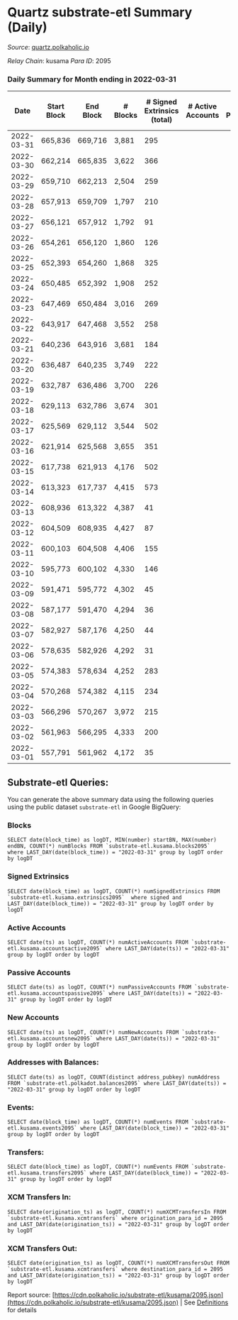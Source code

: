 # Quartz substrate-etl Summary (Daily)

_Source_: [quartz.polkaholic.io](https://quartz.polkaholic.io)

*Relay Chain*: kusama
*Para ID*: 2095



### Daily Summary for Month ending in 2022-03-31


| Date | Start Block | End Block | # Blocks | # Signed Extrinsics (total) | # Active Accounts | # Passive | # New | # Addresses with Balances | # Events | # Transfers | # XCM Transfers In | # XCM Transfers Out | Issues | 
| ---- | ----------- | --------- | -------- | --------------------------- | ----------------- | --------- | ----- | ------------------------- | -------- | ----------- | ------------------ | ------------------- | ------ |
| 2022-03-31 | 665,836 | 669,716 | 3,881 | 295 |  |  |  | 12,158 | 10,394 | 102 ($5,932.03) |   |   |  |
| 2022-03-30 | 662,214 | 665,835 | 3,622 | 366 |  |  |  | 12,120 | 10,436 | 167 ($18,255.98) | 1 ($0.21) | 1 ($0.05) |  |
| 2022-03-29 | 659,710 | 662,213 | 2,504 | 259 |  |  |  | 11,988 | 7,186 | 22 ($7,180.52) | 2 ($0.18) | 4 ($0.31) |  |
| 2022-03-28 | 657,913 | 659,709 | 1,797 | 210 |  |  |  | 11,964 | 5,369 | 62 ($3,149.84) |   |   |  |
| 2022-03-27 | 656,121 | 657,912 | 1,792 | 91 |  |  |  | 11,942 | 4,576 | 8 ($6,590.06) |   | 1 ($0.33) |  |
| 2022-03-26 | 654,261 | 656,120 | 1,860 | 126 |  |  |  | 11,935 | 4,936 | 10 ($3,144.83) | 1 ($485.66) | 1 ($485.66) |  |
| 2022-03-25 | 652,393 | 654,260 | 1,868 | 325 |  |  |  | 11,924 | 6,305 | 30 ($1,613.47) |   |   |  |
| 2022-03-24 | 650,485 | 652,392 | 1,908 | 252 |  |  |  | 11,906 | 5,753 | 36 ($1,504.42) |   | 5 ($435.57) |  |
| 2022-03-23 | 647,469 | 650,484 | 3,016 | 269 |  |  |  | 11,880 | 8,133 | 14 ($1,477.03) |   | 4 ($21.25) |  |
| 2022-03-22 | 643,917 | 647,468 | 3,552 | 258 |  |  |  | 11,869 | 9,448 | 26 ($361.30) |   | 4 ($17.83) |  |
| 2022-03-21 | 640,236 | 643,916 | 3,681 | 184 |  |  |  | 11,845 | 9,105 | 46 ($2,901.73) |   |   |  |
| 2022-03-20 | 636,487 | 640,235 | 3,749 | 222 |  |  |  | 11,839 | 9,600 | 2 ($26.99) |   |   |  |
| 2022-03-19 | 632,787 | 636,486 | 3,700 | 226 |  |  |  | 11,827 | 9,772 | 17 ($4,520.65) |   | 2 ($3.69) |  |
| 2022-03-18 | 629,113 | 632,786 | 3,674 | 301 |  |  |  | 11,790 | 10,017 | 24 ($28,128.96) |   | 1 ($27.69) |  |
| 2022-03-17 | 625,569 | 629,112 | 3,544 | 502 |  |  |  | 11,767 | 11,312 | 21 ($412.30) |   | 3 ($1,185.42) |  |
| 2022-03-16 | 621,914 | 625,568 | 3,655 | 351 |  |  |  | 11,715 | 10,431 | 15 ($590.28) |   | 1 ($1.88) |  |
| 2022-03-15 | 617,738 | 621,913 | 4,176 | 502 |  |  |  | 11,674 | 12,930 | 46 ($99,838.64) |   | 2 ($7.18) |  |
| 2022-03-14 | 613,323 | 617,737 | 4,415 | 573 |  |  |  | 11,591 | 13,666 | 36 ($2,821.83) |   | 1 ($13.78) |  |
| 2022-03-13 | 608,936 | 613,322 | 4,387 | 41 |  |  |  | 11,463 | 9,687 | 8 ($951.38) |   | 1 ($0.28) |  |
| 2022-03-12 | 604,509 | 608,935 | 4,427 | 87 |  |  |  | 11,462 | 9,980 | 14 ($13,842.90) |   |   |  |
| 2022-03-11 | 600,103 | 604,508 | 4,406 | 155 |  |  |  | 11,460 | 10,527 | 14 ($1,520.52) | 1 ($0.22) | 1 ($0.04) |  |
| 2022-03-10 | 595,773 | 600,102 | 4,330 | 146 |  |  |  | 11,451 | 10,405 | 10 ($1,068.70) |   |   |  |
| 2022-03-09 | 591,471 | 595,772 | 4,302 | 45 |  |  |  | 11,450 | 9,575 | 9 ($898.02) | 6 ($0.41) | 6 ($0.58) |  |
| 2022-03-08 | 587,177 | 591,470 | 4,294 | 36 |  |  |  | 11,448 | 9,453 | 7 ($561.47) | 2 ($0.07) | 2 ($0.15) |  |
| 2022-03-07 | 582,927 | 587,176 | 4,250 | 44 |  |  |  | 11,444 | 9,382 | 24 ($2,000.57) |   |   |  |
| 2022-03-06 | 578,635 | 582,926 | 4,292 | 31 |  |  |  | 11,440 | 9,398 | 9 ($5,066.14) |   |   |  |
| 2022-03-05 | 574,383 | 578,634 | 4,252 | 283 |  |  |  | 11,440 | 30,512 | 21 ($6,975.73) |   |   |  |
| 2022-03-04 | 570,268 | 574,382 | 4,115 | 234 |  |  |  | 11,436 | 20,199 | 46 ($3,733.02) |   |   |  |
| 2022-03-03 | 566,296 | 570,267 | 3,972 | 215 |  |  |  | 11,420 | 10,179 | 21 ($2,828.71) |   |   |  |
| 2022-03-02 | 561,963 | 566,295 | 4,333 | 200 |  |  |  | 11,413 | 10,669 | 123 ($9,169.08) |   |   |  |
| 2022-03-01 | 557,791 | 561,962 | 4,172 | 35 |  |  |  | 11,334 | 9,465 | 3 ($21.88) |   |   |  |

## Substrate-etl Queries:
You can generate the above summary data using the following queries using the public dataset `substrate-etl` in Google BigQuery:


### Blocks
```
SELECT date(block_time) as logDT, MIN(number) startBN, MAX(number) endBN, COUNT(*) numBlocks FROM `substrate-etl.kusama.blocks2095`  where LAST_DAY(date(block_time)) = "2022-03-31" group by logDT order by logDT
```


### Signed Extrinsics
```
SELECT date(block_time) as logDT, COUNT(*) numSignedExtrinsics FROM `substrate-etl.kusama.extrinsics2095`  where signed and LAST_DAY(date(block_time)) = "2022-03-31" group by logDT order by logDT
```


### Active Accounts
```
SELECT date(ts) as logDT, COUNT(*) numActiveAccounts FROM `substrate-etl.kusama.accountsactive2095` where LAST_DAY(date(ts)) = "2022-03-31" group by logDT order by logDT
```


### Passive Accounts
```
SELECT date(ts) as logDT, COUNT(*) numPassiveAccounts FROM `substrate-etl.kusama.accountspassive2095` where LAST_DAY(date(ts)) = "2022-03-31" group by logDT order by logDT
```


### New Accounts
```
SELECT date(ts) as logDT, COUNT(*) numNewAccounts FROM `substrate-etl.kusama.accountsnew2095` where LAST_DAY(date(ts)) = "2022-03-31" group by logDT order by logDT
```


### Addresses with Balances:
```
SELECT date(ts) as logDT, COUNT(distinct address_pubkey) numAddress FROM `substrate-etl.polkadot.balances2095` where LAST_DAY(date(ts)) = "2022-03-31" group by logDT order by logDT
```


### Events:
```
SELECT date(block_time) as logDT, COUNT(*) numEvents FROM `substrate-etl.kusama.events2095` where LAST_DAY(date(block_time)) = "2022-03-31" group by logDT order by logDT
```


### Transfers:
```
SELECT date(block_time) as logDT, COUNT(*) numEvents FROM `substrate-etl.kusama.transfers2095` where LAST_DAY(date(block_time)) = "2022-03-31" group by logDT order by logDT
```


### XCM Transfers In:
```
SELECT date(origination_ts) as logDT, COUNT(*) numXCMTransfersIn FROM `substrate-etl.kusama.xcmtransfers` where origination_para_id = 2095 and LAST_DAY(date(origination_ts)) = "2022-03-31" group by logDT order by logDT
```


### XCM Transfers Out:
```
SELECT date(origination_ts) as logDT, COUNT(*) numXCMTransfersOut FROM `substrate-etl.kusama.xcmtransfers` where destination_para_id = 2095 and LAST_DAY(date(origination_ts)) = "2022-03-31" group by logDT order by logDT
```



Report source: [https://cdn.polkaholic.io/substrate-etl/kusama/2095.json](https://cdn.polkaholic.io/substrate-etl/kusama/2095.json) | See [Definitions](/DEFINITIONS.md) for details
